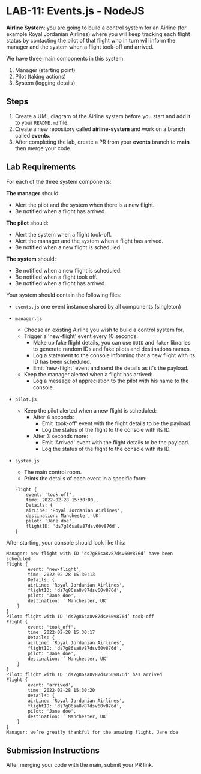 # LAB-11: Events.js - NodeJS

**Airline System**: you are going to build a control system for an Airline (for example Royal Jordanian Airlines) where you will keep tracking each flight status by contacting the pilot of that flight who in turn will inform the manager and the system when a flight took-off and arrived.

We have three main components in this system:

1. Manager (starting point)
2. Pilot (taking actions)
3. System (logging details)

## Steps

1. Create a UML diagram of the Airline system before you start and add it to your `README.md` file.
2. Create a new repository called **airline-system** and work on a branch called **events**.
3. After completing the lab, create a PR from your **events** branch to **main** then merge your code.

## Lab Requirements

For each of the three system components:

**The manager** should:

- Alert the pilot and the system when there is a new flight.
- Be notified when a flight has arrived.

**The pilot** should:

- Alert the system when a flight took-off.
- Alert the manager and the system when a flight has arrived.
- Be notified when a new flight is scheduled.

**The system** should:

- Be notified when a new flight is scheduled.
- Be notified when a flight took off.
- Be notified when a flight has arrived.

Your system should contain the following files:

- `events.js` one event instance shared by all components (singleton)
- `manager.js`

  - Choose an existing Airline you wish to build a control system for.
  - Trigger a 'new-flight' event every 10 seconds:
    - Make up fake flight details, you can use `UUID` and `faker` libraries to generate random IDs and fake pilots and destinations names.
    - Log a statement to the console informing that a new flight with its ID has been scheduled.
    - Emit 'new-flight' event and send the details as it's the payload.
  - Keep the manager alerted when a flight has arrived:
    - Log a message of appreciation to the pilot with his name to the console.

- `pilot.js`
  - Keep the pilot alerted when a new flight is scheduled:
    - After 4 seconds:
      - Emit 'took-off' event with the flight details to be the payload.
      - Log the status of the flight to the console with its ID.
    - After 3 seconds more:
      - Emit 'Arrived' event with the flight details to be the payload.
      - Log the status of the flight to the console with its ID.
- `system.js`
  - The main control room.
  - Prints the details of each event in a specific form:
  ```
  Flight {
      event: 'took_off',
      time: 2022-02-28 15:30:00.,
      Details: {
      airLine: 'Royal Jordanian Airlines',
      destination: Manchester, UK'
      pilot: 'Jane doe',
      flightID: 'ds7g86sa8v87dsv60v876d',
  }
  ```

After starting, your console should look like this:

```
Manager: new flight with ID ‘ds7g86sa8v87dsv60v876d’ have been scheduled
Flight {
        event: 'new-flight',
        time: 2022-02-28 15:30:13
        Details: {
        airLine: 'Royal Jordanian Airlines',
        flightID: 'ds7g86sa8v87dsv60v876d',
        pilot: 'Jane doe',
        destination: ‘ Manchester, UK’
    }
}
Pilot: flight with ID ‘ds7g86sa8v87dsv60v876d’ took-off
Flight {
        event: 'took_off',
        time: 2022-02-28 15:30:17
        Details: {
        airLine: 'Royal Jordanian Airlines',
        flightID: 'ds7g86sa8v87dsv60v876d',
        pilot: 'Jane doe',
        destination: ‘ Manchester, UK’
    }
}
Pilot: flight with ID 'ds7g86sa8v87dsv60v876d' has arrived
Flight {
        event: 'arrived',
        time: 2022-02-28 15:30:20
        Details: {
        airLine: 'Royal Jordanian Airlines',
        flightID: 'ds7g86sa8v87dsv60v876d',
        pilot: 'Jane doe',
        destination: ‘ Manchester, UK’
    }
}
Manager: we’re greatly thankful for the amazing flight, Jane doe

```

## Submission Instructions

After merging your code with the main, submit your PR link.
